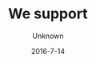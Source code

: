 ---
title: 'We support'
showInNav: true
navOrder: '3'
sections:
    -
        template: fullHeightBanner
        text: '# We have supported'
        backgroundImage: 01915ac5bd0f5f4e0a8831b4703ca51cc229c517
        button:
            target: _self
            text: null
            href: null
    -
        template: richTextSection
        text: "Café Sweet Surrender is a non-profit café. Every three months vi donate our surplus to a worthy cause that our guest have voted for. So, next time you drop by, please by an extra cup of coffee or piece of cake.\n\nAnd while you’re there you might as well vote for your favourite cause.\n\nHere is a list of the causes we have supported. Thanks to all customers and volunteers who have made these donations possible."
    -
        template: supportedOrganisations
        organisations:
            -
                title: Reden
                amount: '3,152 kr.'
                period: 'May - July 2013'
                comment: 'Thanks to everyone who made this donation possible'
                image: ff84f4b04f5c5b82c850b0de4de3ba3d3632fde1
            -
                title: 'Røde Kors Sundhedsklinik'
                amount: '3,021 kr.'
                period: 'August - October 2013'
                comment: 'Thanks to everyone who made this donation possible'
                image: a3ffb701e67d01e94162018c14aa09573f3723a6
            -
                title: 'Værestedet FISKEN'
                amount: '3,127 kr.'
                period: 'November 2013 - January 2014'
                comment: 'Thanks to everyone who made this donation possible'
                image: 16cf35953e04a1af971398512c698a97ab1270ae
            -
                title: 'Hva'' Så Butikken'
                amount: '9,663 kr.'
                period: 'February - April 2014'
                comment: 'Thanks to everyone who made this donation possible'
                image: d175176ef82f5ba8e000c880e5bc670b02410b3a
            -
                title: 'Danske Hospitalsklovne'
                amount: '3,360 kr.'
                period: 'May - July 2014'
                comment: 'Thanks to everyone who made this donation possible'
                image: 25f2836031488a242ae5286f81f4b1905ad7e5f1
            -
                title: Børnefonden
                amount: '2,909 kr.'
                period: 'August - September 2014'
                comment: 'Thanks to everyone who made this donation possible'
                image: a0a20428772e7754661723e0adb6187344875f8f
            -
                title: 'Foreningen for Børn og Unge i Voldsramte Familier'
                amount: '3,017 kr'
                period: 'October - December 2014'
                comment: 'Thanks to everyone who made this donation possible'
                image: 5b3d8d8216091d36ae864ccfa53966188861f994
            -
                title: Børnehjertefonden
                amount: '9,523 kr.'
                period: 'January - March 2015'
                comment: 'Thanks to everyone who made this donation possible'
                image: 77f9d0960d361048500fcc4ca61adc571b418887
            -
                title: 'Læger uden Grænser / Doctor Without Borders'
                amount: '7,681 kr.'
                period: 'April - June 2015'
                comment: 'Thanks to everyone who made this donation possible'
                image: 4680c0162af351094b7aa0f7ac1e65477d93ecda
            -
                title: 'Red Barnet - Børnekatastrofefonden'
                amount: '7,742 kr.'
                period: 'July - September 2015'
                comment: 'Thanks to everyone who made this donation possible'
                image: 5a217c10ce26527f1c58da72f41a7cf8079ef7dc
            -
                title: 'Morgencafé for hjemløse'
                amount: '8,530 kr.'
                period: 'October - December 2015'
                comment: 'Thanks to everyone who made this donation possible'
                image: f279fe5b2215272d9566265371933fecde7711ef
            -
                title: DINNødhjælp
                amount: '3,015 kr.'
                period: 'January - March 2016'
                comment: 'Thanks to everyone who made this donation possible'
                image: edaa25196fe1178aa05950e2394252203feadbc4
            -
                title: Hjernebarnet
                amount: '3,021 kr.'
                period: 'April - June 2016'
                comment: 'Thanks to everyone who made this donation possible'
                image: 480cf92ce27e5ad2def33f6b9d68289ad037b270
            -
                title: 'SIND - Landsforeningen for psykisk sundhed'
                amount: N/A
                period: 'July - September 2016'
                comment: 'Thanks to everyone who made this donation possible'
                image: ab84305484a3c9bc5a03b503d78d5286e30faf31
            -
                image: 883fb30fbfe1799ed767b68bf1752b1f3b07b5aa
                title: 'Gadens Børn'
                amount: N/A
                period: 'October - December 2016'
                comment: 'Thanks to everyone who made this donation possible'
    -
        template: tabbedIframes
        heading: 'Who should we support next?'
        iframes:
            -
                tabName: Form
                iFrameUrl: 'https://podio.com/webforms/17000042/1143087?e=true'
                height: 1760px
description: null
meta:
    id: 567d4e622341243144e3f58fc8b675a711a9ad17
    parentId: ""
    language: en
date: '2016-7-14'
author: Unknown
permalink: /en/we-support/
layout: sectionPage
---